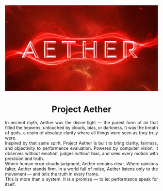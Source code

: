 <p align = 'center'>
  <img src = 'https://github.com/Meet2304/Project-Aether/blob/main/Project-Aether-Header.png'>
</p>

<h1 align="center">Project Aether</h1>

<p align = 'justify'>
In ancient myth, Aether was the divine light — the purest form of air that filled the heavens, untouched by clouds, bias, or darkness. It was the breath of gods, a realm of absolute clarity where all things were seen as they truly were.
<br>
Inspired by that same spirit, Project Aether is built to bring clarity, fairness, and objectivity to performance evaluation. Powered by computer vision, it observes without emotion, judges without bias, and sees every motion with precision and truth.
<br>
Where human error clouds judgment, Aether remains clear.
Where opinions falter, Aether stands firm.
In a world full of noise, Aether listens only to the movement — and tells the truth in every frame.
<br>
This is more than a system.
It is a promise — to let performance speak for itself.
</p>
